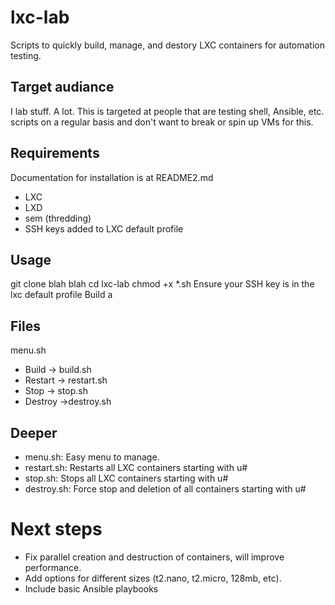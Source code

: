 # lxc-lab
Scripts to quickly build, manage, and destory LXC containers for automation testing. 

## Target audiance

I lab stuff. A lot. This is targeted at people that are testing shell, Ansible, etc. scripts on a regular basis and don't want to break or spin up VMs for this. 

## Requirements
Documentation for installation is at README2.md

* LXC
* LXD
* sem (thredding)
* SSH keys added to LXC default profile



## Usage

git clone blah blah
cd lxc-lab
chmod +x *.sh
Ensure your SSH key is in the lxc default profile
Build a 


## Files 
menu.sh
- Build -> build.sh
- Restart -> restart.sh
- Stop -> stop.sh
- Destroy ->destroy.sh

## Deeper
* menu.sh: Easy menu to manage.
* restart.sh: Restarts all LXC containers starting with u#
* stop.sh: Stops all LXC containers starting with u#
* destroy.sh: Force stop and deletion of all containers starting with u#

# Next steps
* Fix parallel creation and destruction of containers, will improve performance.
* Add options for different sizes (t2.nano, t2.micro, 128mb, etc).
* Include basic Ansible playbooks

